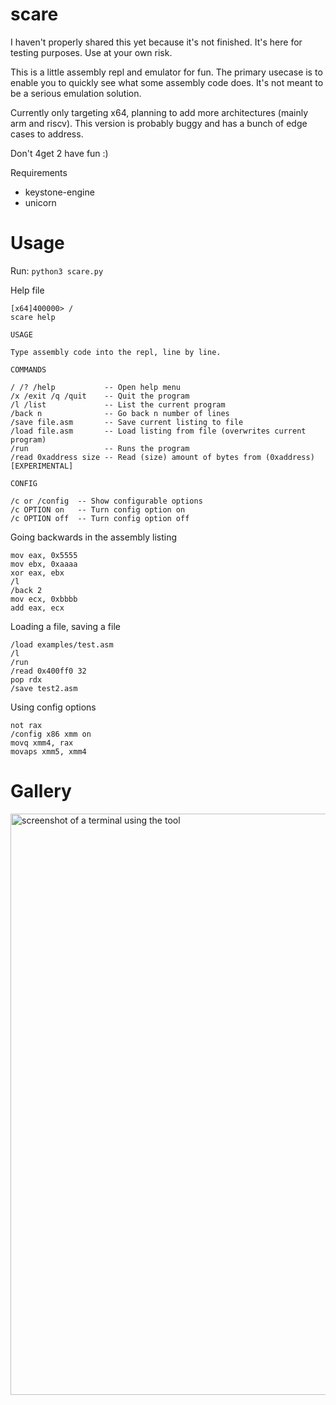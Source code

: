 # scare

I haven't properly shared this yet because it's not finished. It's here for testing purposes. Use at your own risk.

This is a little assembly repl and emulator for fun. The primary usecase is to enable you to quickly see what some assembly code does. It's not meant to be a serious emulation solution.

Currently only targeting x64, planning to add more architectures (mainly arm and riscv). This version is probably buggy and has a bunch of edge cases to address.

Don't 4get 2 have fun :)

Requirements
- keystone-engine
- unicorn

# Usage

Run: `python3 scare.py`

Help file
```
[x64]400000> /
scare help

USAGE

Type assembly code into the repl, line by line.

COMMANDS

/ /? /help           -- Open help menu
/x /exit /q /quit    -- Quit the program
/l /list             -- List the current program
/back n              -- Go back n number of lines
/save file.asm       -- Save current listing to file
/load file.asm       -- Load listing from file (overwrites current program)
/run                 -- Runs the program
/read 0xaddress size -- Read (size) amount of bytes from (0xaddress) [EXPERIMENTAL]

CONFIG

/c or /config  -- Show configurable options
/c OPTION on   -- Turn config option on
/c OPTION off  -- Turn config option off
```

Going backwards in the assembly listing
```
mov eax, 0x5555
mov ebx, 0xaaaa
xor eax, ebx
/l
/back 2
mov ecx, 0xbbbb
add eax, ecx
```

Loading a file, saving a file
```
/load examples/test.asm
/l
/run
/read 0x400ff0 32
pop rdx
/save test2.asm
```

Using config options

```
not rax
/config x86 xmm on
movq xmm4, rax
movaps xmm5, xmm4
```

# Gallery

<img width="930" alt="screenshot of a terminal using the tool" src="https://user-images.githubusercontent.com/26436276/223965913-5661081e-b078-4042-ae48-d8fc50452a30.png">


